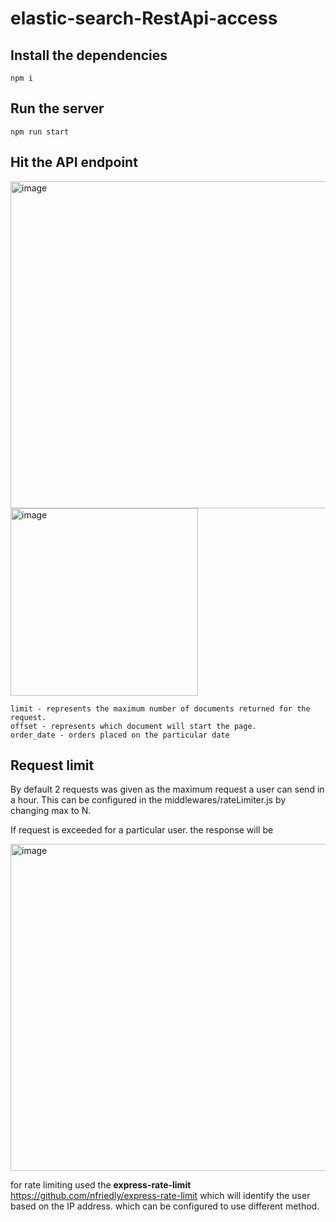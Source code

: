 # elastic-search-RestApi-access

## Install the dependencies

```
npm i
```

## Run the server

```
npm run start
```

## Hit the API endpoint

<img width="523" alt="image" src="https://user-images.githubusercontent.com/65884897/163767083-c35f0e66-540b-4c65-a1df-6763d5d87d67.png">

<img width="300" alt="image" src="https://user-images.githubusercontent.com/65884897/163767139-c48e28bb-8778-438a-ada4-7f406b02e6da.png">

```
limit - represents the maximum number of documents returned for the request.
offset - represents which document will start the page.
order_date - orders placed on the particular date
```

## Request limit
By default 2 requests was given as the maximum request a user can send in a hour. This can be configured in the middlewares/rateLimiter.js by changing max to N.

If request is exceeded for a particular user. the response will be

<img width="523" alt="image" src="https://user-images.githubusercontent.com/65884897/163767934-d59a2374-c130-4119-8aad-9a30fb52c5e9.png">

for rate limiting used the **express-rate-limit** https://github.com/nfriedly/express-rate-limit
which will identify the user based on the IP address. which can be configured to use different method.
